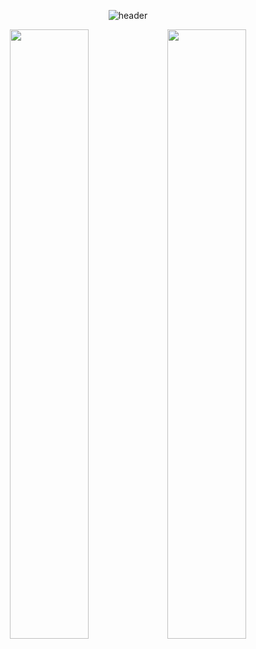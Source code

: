<div align = center>
  
![header](https://capsule-render.vercel.app/api?type=waving&color=bfff00&height=300&section=header&text=JongPark&desc=Kermit%20that%20commits&fontSize=80&animation=twinkling&descAlignY=30)
  
  <img width=50% src="https://github-readme-stats.vercel.app/api?username=jongpark1234" /><img width=50%  src="https://github-readme-stats.vercel.app/api/top-langs/?username=jongpark1234&layout=compact" />
